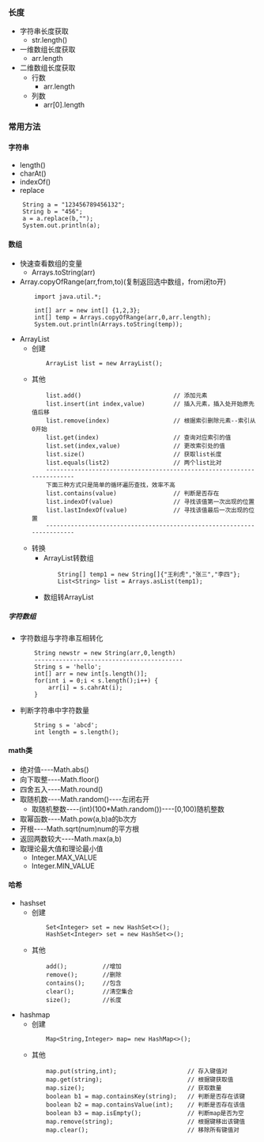 ### 长度
+ 字符串长度获取
    + str.length()
+ 一维数组长度获取
    + arr.length
+ 二维数组长度获取
    + 行数
        + arr.length
    + 列数
        + arr[0].length

### 常用方法
#### 字符串
+ length()
+ charAt()
+ indexOf()
+ replace
```
    String a = "123456789456132";
    String b = "456";
    a = a.replace(b,"");
    System.out.println(a);
```
#### 数组
+ 快速查看数组的变量
    + Arrays.toString(arr)
+ Array.copyOfRange(arr,from,to)(复制返回选中数组，from闭to开)
    ``` 
        import java.util.*;

        int[] arr = new int[] {1,2,3};
        int[] temp = Arrays.copyOfRange(arr,0,arr.length);
        System.out.println(Arrays.toString(temp));

    ```
+ ArrayList
    + 创建
        ```
            ArrayList list = new ArrayList();
        ```
    + 其他
        ```
            list.add()                          // 添加元素
            list.insert(int index,value)        // 插入元素，插入处开始原先值后移
            list.remove(index)                  // 根据索引删除元素--索引从0开始
            list.get(index)                     // 查询对应索引的值
            list.set(index,value)               // 更改索引处的值
            list.size()                         // 获取list长度
            list.equals(list2)                  // 两个list比对
            -----------------------------------------------------------------------
            下面三种方式只是简单的循环遍历查找，效率不高
            list.contains(value)                // 判断是否存在
            list.indexOf(value)                 // 寻找该值第一次出现的位置
            list.lastIndexOf(value)             // 寻找该值最后一次出现的位置
            -----------------------------------------------------------------------
        ```
    + 转换
        + ArrayList转数组
            ```
                String[] temp1 = new String[]{"王利虎","张三","李四"}; 
                List<String> list = Arrays.asList(temp1);
            ```
        + 数组转ArrayList
##### 字符数组
+ 字符数组与字符串互相转化
    ```
        String newstr = new String(arr,0,length)
        ------------------------------------------
        String s = 'hello';
        int[] arr = new int[s.length()];
        for(int i = 0;i < s.length();i++) {
            arr[i] = s.cahrAt(i);
        }
    ```
+ 判断字符串中字符数量
    ```
        String s = 'abcd';
        int length = s.length();
    ```
#### math类
+ 绝对值----Math.abs()
+ 向下取整----Math.floor()
+ 四舍五入----Math.round()
+ 取随机数----Math.random()----左闭右开
    + 取随机整数----(int)(100*Math.random())----[0,100)随机整数
+ 取幂函数----Math.pow(a,b)a的b次方
+ 开根----Math.sqrt(num)num的平方根
+ 返回两数较大----Math.max(a,b)
+ 取理论最大值和理论最小值
    + Integer.MAX_VALUE
    + Integer.MIN_VALUE
#### 哈希
+ hashset
    + 创建
        ```
            Set<Integer> set = new HashSet<>();
            HashSet<Integer> set = new HashSet<>();
        ```
    + 其他
        ```
            add();          //增加
            remove();       //删除
            contains();     //包含
            clear();        //清空集合
            size();         //长度
        ```
+ hashmap
    + 创建
        ```
            Map<String,Integer> map= new HashMap<>();
        ```
    + 其他
        ```
            map.put(string,int);                    // 存入键值对
            map.get(string);                        // 根据键获取值
            map.size();                             // 获取数量
            boolean b1 = map.containsKey(string);   // 判断是否存在该键
            boolean b2 = map.containsValue(int);    // 判断是否存在该值
            boolean b3 = map.isEmpty();             // 判断map是否为空
            map.remove(string);                     // 根据键移出该键值
            map.clear();                            // 移除所有键值对
        ```